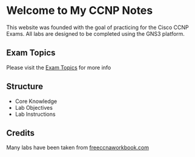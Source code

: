 Welcome to My CCNP Notes
========================

This website was founded with the goal of practicing for the Cisco CCNP Exams. All labs are designed to be completed using the GNS3 platform.

Exam Topics
--------

Please visit the [Exam Topics](exam-topics.md) for more info

Structure
---------

* Core Knowledge
* Lab Objectives
* Lab Instructions

Credits
-------

Many labs have been taken from [freeccnaworkbook.com](https://www.freeccnaworkbook.com)

